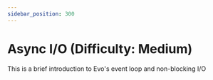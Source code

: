 ```yaml
---
sidebar_position: 300
---
```


# Async I/O (Difficulty: Medium)

This is a brief introduction to Evo's event loop and non-blocking I/O

